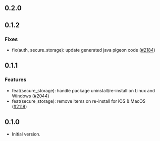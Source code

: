 ## 0.2.0

## 0.1.2

### Fixes
- fix(auth, secure_storage): update generated java pigeon code ([#2184](https://github.com/aws-amplify/amplify-flutter/pull/2184))

## 0.1.1

### Features
- feat(secure_storage): handle package uninstall/re-install on Linux and Windows ([#2044](https://github.com/aws-amplify/amplify-flutter/pull/2044))
- feat(secure_storage): remove items on re-install for iOS & MacOS ([#2118](https://github.com/aws-amplify/amplify-flutter/pull/2118))

## 0.1.0

- Initial version.
